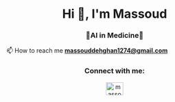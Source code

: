 <h1 align="center">Hi 👋, I'm Massoud</h1>


<h3 align="center">💚AI in Medicine💚 </h3>

📫 How to reach me **massouddehghan1274@gmail.com**

<h3 align="center">Connect with me:</h3>
<p align="center">
<a href="https://linkedin.com/in/massouddehghan" target="blank"><img align="center" src="https://raw.githubusercontent.com/rahuldkjain/github-profile-readme-generator/master/src/images/icons/Social/linked-in-alt.svg" alt="massouddehghan" height="30" width="40" /></a>
</p>
